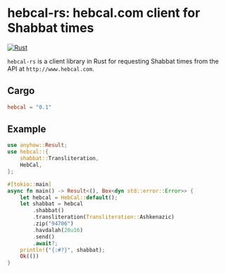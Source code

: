 # hebcal-rs: hebcal.com client for Shabbat times

[![Rust](https://github.com/joshrotenberg/hebcal-rs/workflows/Rust/badge.svg)](https://github.com/joshrotenberg/hebcal-rs/actions?query=workflow%3ARust)

`hebcal-rs` is a client library in Rust for requesting Shabbat times from the API at `http://www.hebcal.com`. 

## Cargo
```toml
hebcal = "0.1"
```

## Example
```rust
use anyhow::Result;
use hebcal::{
    shabbat::Transliteration,
    HebCal,
};

#[tokio::main]
async fn main() -> Result<(), Box<dyn std::error::Error>> {
    let hebcal = HebCal::default();
    let shabbat = hebcal
        .shabbat()
        .transliteration(Transliteration::Ashkenazic)
        .zip("94706")
        .havdalah(20u16)
        .send()
        .await?;
    println!("{:#?}", shabbat);
    Ok(())
}
```